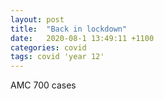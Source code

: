 ```yaml
---
layout: post
title:  "Back in lockdown"
date:   2020-08-1 13:49:11 +1100
categories: covid
tags: covid 'year 12'
---
```


AMC 700 cases